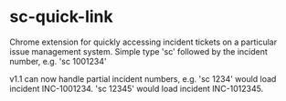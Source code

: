 # sc-quick-link

Chrome extension for quickly accessing incident tickets on a particular issue management system. Simple type 'sc' followed by the incident number, e.g. 'sc 1001234'

v1.1 can now handle partial incident numbers, e.g. 'sc 1234' would load incident INC-1001234. 'sc 12345' would load incident INC-1012345.
